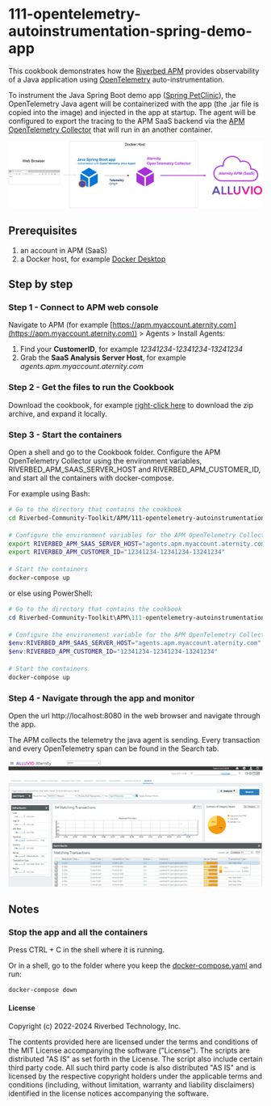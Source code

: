 # 111-opentelemetry-autoinstrumentation-spring-demo-app

This cookbook demonstrates how the [Riverbed APM](https://www.riverbed.com/products/application-performance-monitoring) provides observability of a Java application using [OpenTelemetry](https://opentelemetry.io/) auto-instrumentation.

To instrument the Java Spring Boot demo app ([Spring PetClinic](https://github.com/spring-projects/spring-petclinic)), the OpenTelemetry Java agent will be containerized with the app (the .jar file is copied into the image) and injected in the app at startup. The agent will be configured to export the tracing to the APM SaaS backend via the [APM OpenTelemetry Collector](https://hub.docker.com/r/aternity/apm-collector) that will run in an another container.

![diagram](images/111-diagram.png)

## Prerequisites

1. an account in APM (SaaS)
2. a Docker host, for example [Docker Desktop](https://www.docker.com/products/docker-desktop)

## Step by step

### Step 1 - Connect to APM web console

Navigate to APM (for example [https://apm.myaccount.aternity.com](https://apm.myaccount.aternity.com)) > Agents > Install Agents:

1. Find your **CustomerID**, for example *12341234-12341234-13241234*
2. Grab the **SaaS Analysis Server Host**, for example *agents.apm.myaccount.aternity.com*

### Step 2 - Get the files to run the Cookbook

Download the cookbook, for example [right-click here](https://github.com/riverbed/Riverbed-Community-Toolkit/archive/refs/heads/master.zip) to download the zip archive, and expand it locally.

### Step 3 - Start the containers

Open a shell and go to the Cookbook folder. Configure the APM OpenTelemetry Collector using the environment variables, RIVERBED_APM_SAAS_SERVER_HOST and RIVERBED_APM_CUSTOMER_ID, and start all the containers with docker-compose.

For example using Bash:

```bash
# Go to the directory that contains the cookbook
cd Riverbed-Community-Toolkit/APM/111-opentelemetry-autoinstrumentation-spring-demo-app

# Configure the environment variables for the APM OpenTelemetry Collector
export RIVERBED_APM_SAAS_SERVER_HOST="agents.apm.myaccount.aternity.com"
export RIVERBED_APM_CUSTOMER_ID="12341234-12341234-13241234"

# Start the containers
docker-compose up
```
or else using PowerShell:

```PowerShell
# Go to the directory that contains the cookbook
cd Riverbed-Community-Toolkit\APM\111-opentelemetry-autoinstrumentation-spring-demo-app

# Configure the environement variable for the APM OpenTelemetry Collector
$env:RIVERBED_APM_SAAS_SERVER_HOST="agents.apm.myaccount.aternity.com"
$env:RIVERBED_APM_CUSTOMER_ID="12341234-12341234-13241234"

# Start the containers
docker-compose up
```

### Step 4 - Navigate through the app and monitor

Open the url http://localhost:8080 in the web browser and navigate through the app.

The APM collects the telemetry the java agent is sending. Every transaction and every OpenTelemetry span can be found in the Search tab.

![APM OpenTelemetry traces](images/alluvio-aternity-opentelemetry-service111-java-transactions.png)

## Notes 

### Stop the app and all the containers

Press CTRL + C in the shell where it is running.

Or in a shell, go to the folder where you keep the [docker-compose.yaml](docker-compose.yaml) and run:

```shell
docker-compose down
```

#### License

Copyright (c) 2022-2024 Riverbed Technology, Inc. 

The contents provided here are licensed under the terms and conditions of the MIT License accompanying the software ("License"). The scripts are distributed "AS IS" as set forth in the License. The script also include certain third party code. All such third party code is also distributed "AS IS" and is licensed by the respective copyright holders under the applicable terms and conditions (including, without limitation, warranty and liability disclaimers) identified in the license notices accompanying the software.
